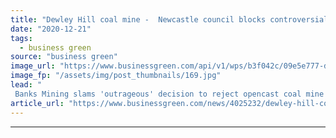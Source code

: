 ```yaml
---
title: "Dewley Hill coal mine -  Newcastle council blocks controversial project"
date: "2020-12-21"
tags: 
  - business green
source: "business green"
image_url: "https://www.businessgreen.com/api/v1/wps/b3f042c/09e5e777-d9d0-4f17-868e-9ce6f1b17a14/4/coal-2-185x114.jpg"
image_fp: "/assets/img/post_thumbnails/169.jpg"
lead: "
 Banks Mining slams 'outrageous' decision to reject opencast coal mine project, but decision is warmly welcomed by climate campaigners ..."
article_url: "https://www.businessgreen.com/news/4025232/dewley-hill-coal-newcastle-council-blocks-controversial-project"
---
```


---

